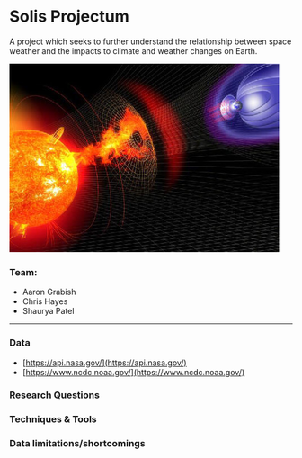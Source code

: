 # Solis Projectum

A project which seeks to further understand the relationship between space weather and the impacts to climate and weather changes on Earth.

![](images/solar-earth-weather.jpg)

### Team:
- Aaron Grabish
- Chris Hayes
- Shaurya Patel

---

### Data
- [https://api.nasa.gov/](https://api.nasa.gov/)
- [https://www.ncdc.noaa.gov/](https://www.ncdc.noaa.gov/)

### Research Questions

### Techniques & Tools

### Data limitations/shortcomings
